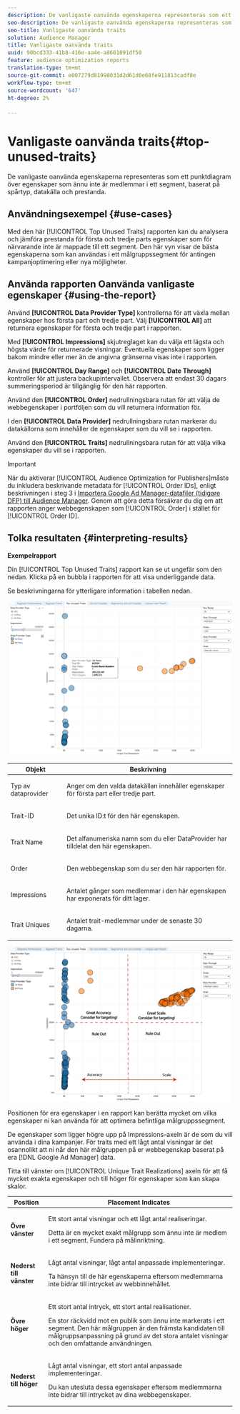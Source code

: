 ```yaml
---
description: De vanligaste oanvända egenskaperna representeras som ett punktdiagram över egenskaper som ännu inte är medlemmar i ett segment, baserat på spårtyp, datakälla och prestanda.
seo-description: De vanligaste oanvända egenskaperna representeras som ett punktdiagram över egenskaper som ännu inte är medlemmar i ett segment, baserat på spårtyp, datakälla och prestanda.
seo-title: Vanligaste oanvända traits
solution: Audience Manager
title: Vanligaste oanvända traits
uuid: 90bcd333-41b8-416e-aa4e-a8661891df50
feature: audience optimization reports
translation-type: tm+mt
source-git-commit: e007279d81998031d2d61d0e68fe911813cadf8e
workflow-type: tm+mt
source-wordcount: '647'
ht-degree: 2%

---
```



# Vanligaste oanvända traits{#top-unused-traits}

De vanligaste oanvända egenskaperna representeras som ett punktdiagram över egenskaper som ännu inte är medlemmar i ett segment, baserat på spårtyp, datakälla och prestanda.

## Användningsexempel {#use-cases}

Med den här [!UICONTROL Top Unused Traits] rapporten kan du analysera och jämföra prestanda för första och tredje parts egenskaper som för närvarande inte är mappade till ett segment. Den här vyn visar de bästa egenskaperna som kan användas i ett målgruppssegment för antingen kampanjoptimering eller nya möjligheter.

## Använda rapporten Oanvända vanligaste egenskaper {#using-the-report}

Använd **[!UICONTROL Data Provider Type]** kontrollerna för att växla mellan egenskaper hos första part och tredje part. Välj **[!UICONTROL All]** att returnera egenskaper för första och tredje part i rapporten.

Med **[!UICONTROL Impressions]** skjutreglaget kan du välja ett lägsta och högsta värde för returnerade visningar. Eventuella egenskaper som ligger bakom mindre eller mer än de angivna gränserna visas inte i rapporten.

Använd **[!UICONTROL Day Range]** och **[!UICONTROL Date Through]** kontroller för att justera backupintervallet. Observera att endast 30 dagars summeringsperiod är tillgänglig för den här rapporten.

Använd den **[!UICONTROL Order]** nedrullningsbara rutan för att välja de webbegenskaper i portföljen som du vill returnera information för.

I den **[!UICONTROL Data Provider]** nedrullningsbara rutan markerar du datakällorna som innehåller de egenskaper som du vill se i rapporten.

Använd den **[!UICONTROL Traits]** nedrullningsbara rutan för att välja vilka egenskaper du vill se i rapporten.

>[!IMPORTANT]
>
>När du aktiverar [!UICONTROL Audience Optimization for Publishers]måste du inkludera beskrivande metadata för [!UICONTROL Order IDs], enligt beskrivningen i steg 3 i [Importera Google Ad Manager-datafiler (tidigare DFP) till Audience Manager](../../../reporting/audience-optimization-reports/aor-publishers/import-dfp.md). Genom att göra detta försäkrar du dig om att rapporten anger webbegenskapen som [!UICONTROL Order] i stället för [!UICONTROL Order ID].

## Tolka resultaten {#interpreting-results}

**Exempelrapport**

Din [!UICONTROL Top Unused Traits] rapport kan se ut ungefär som den nedan. Klicka på en bubbla i rapporten för att visa underliggande data.

Se beskrivningarna för ytterligare information i tabellen nedan.

![](assets/publisher_unused_traits.png)

<table id="table_AFE2540583C34835B04584693ADFD26A"> 
 <thead> 
  <tr> 
   <th colname="col1" class="entry"> Objekt </th> 
   <th colname="col2" class="entry"> Beskrivning </th> 
  </tr>
 </thead>
 <tbody> 
  <tr> 
   <td colname="col1"> <p><span class="wintitle"> Typ av dataprovider</span> </p> </td> 
   <td colname="col2"> <p>Anger om den valda datakällan innehåller egenskaper för första part eller tredje part. </p> </td> 
  </tr> 
  <tr> 
   <td colname="col1"> <p><span class="wintitle"> Trait-ID</span> </p> </td> 
   <td colname="col2"> <p>Det unika ID:t för den här egenskapen. </p> </td> 
  </tr> 
  <tr> 
   <td colname="col1"> <p><span class="wintitle"> Trait Name</span> </p> </td> 
   <td colname="col2"> <p>Det alfanumeriska namn som du eller DataProvider har tilldelat den här egenskapen. </p> </td> 
  </tr> 
  <tr> 
   <td colname="col1"> <p><span class="wintitle"> Order</span> </p> </td> 
   <td colname="col2"> <p>Den webbegenskap som du ser den här rapporten för. </p> </td> 
  </tr> 
  <tr> 
   <td colname="col1"> <p><span class="wintitle"> Impressions</span> </p> </td> 
   <td colname="col2"> <p>Antalet gånger som medlemmar i den här egenskapen har exponerats för ditt lager. </p> </td> 
  </tr> 
  <tr> 
   <td colname="col1"> <p><span class="wintitle"> Trait Uniques</span> </p> </td> 
   <td colname="col2"> <p>Antalet trait-medlemmar under de senaste 30 dagarna. </p> </td> 
  </tr> 
 </tbody> 
</table>

![](assets/publisher_unused_traits_final.png)

Positionen för era egenskaper i en rapport kan berätta mycket om vilka egenskaper ni kan använda för att optimera befintliga målgruppssegment.

De egenskaper som ligger högre upp på Impressions-axeln är de som du vill använda i dina kampanjer. För traits med ett lågt antal visningar är det osannolikt att ni når den här målgruppen på er webbegenskap baserat på era [!DNL Google Ad Manager] data.

Titta till vänster om [!UICONTROL Unique Trait Realizations] axeln för att få mycket exakta egenskaper och till höger för egenskaper som kan skapa skalor.

<table id="table_A29253B30DFA4CD7B3B7C320DE0BDEA4"> 
 <thead> 
  <tr> 
   <th colname="col1" class="entry"> Position </th> 
   <th colname="col2" class="entry"> Placement Indicates </th> 
  </tr> 
 </thead>
 <tbody> 
  <tr> 
   <td colname="col1"> <p> <b>Övre vänster</b> </p> </td> 
   <td colname="col2"> <p>Ett stort antal visningar och ett lågt antal realiseringar. </p> <p>Detta är en mycket exakt målgrupp som ännu inte är medlem i ett segment. Fundera på målinriktning. </p> </td> 
  </tr> 
  <tr> 
   <td colname="col1"> <p> <b>Nederst till vänster</b> </p> </td> 
   <td colname="col2"> <p>Lågt antal visningar, lågt antal anpassade implementeringar. </p> <p> Ta hänsyn till de här egenskaperna eftersom medlemmarna inte bidrar till intrycket av webbinnehållet. </p> </td> 
  </tr> 
  <tr> 
   <td colname="col1"> <p> <b>Övre höger</b> </p> </td> 
   <td colname="col2"> <p>Ett stort antal intryck, ett stort antal realisationer. </p> <p>En stor räckvidd mot en publik som ännu inte markerats i ett segment. Den här målgruppen är den främsta kandidaten till målgruppsanpassning på grund av det stora antalet visningar och den omfattande användningen. </p> </td> 
  </tr> 
  <tr> 
   <td colname="col1"> <p> <b>Nederst till höger</b> </p> </td> 
   <td colname="col2"> <p>Lågt antal visningar, ett stort antal anpassade implementeringar. </p> <p> Du kan utesluta dessa egenskaper eftersom medlemmarna inte bidrar till intrycket av dina webbegenskaper. </p> </td> 
  </tr> 
 </tbody> 
</table>
